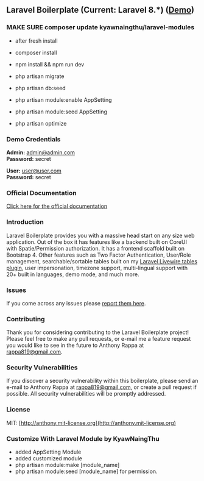 ## Laravel Boilerplate (Current: Laravel 8.*) ([Demo](https://demo.laravel-boilerplate.com))

### MAKE SURE composer update kyawnaingthu/laravel-modules ###
- after fresh install
- composer install
- npm install && npm run dev
- php artisan migrate
- php artisan db:seed

- php artisan module:enable AppSetting
- php artisan module:seed AppSetting
- php artisan optimize
### Demo Credentials

**Admin:** admin@admin.com  
**Password:** secret

**User:** user@user.com  
**Password:** secret

### Official Documentation

[Click here for the official documentation](http://laravel-boilerplate.com)
### Introduction

Laravel Boilerplate provides you with a massive head start on any size web application. Out of the box it has features like a backend built on CoreUI with Spatie/Permission authorization. It has a frontend scaffold built on Bootstrap 4. Other features such as Two Factor Authentication, User/Role management, searchable/sortable tables built on my [Laravel Livewire tables plugin](https://github.com/rappasoft/laravel-livewire-tables), user impersonation, timezone support, multi-lingual support with 20+ built in languages, demo mode, and much more.

### Issues

If you come across any issues please [report them here](https://github.com/rappasoft/laravel-boilerplate/issues).

### Contributing

Thank you for considering contributing to the Laravel Boilerplate project! Please feel free to make any pull requests, or e-mail me a feature request you would like to see in the future to Anthony Rappa at rappa819@gmail.com.

### Security Vulnerabilities

If you discover a security vulnerability within this boilerplate, please send an e-mail to Anthony Rappa at rappa819@gmail.com, or create a pull request if possible. All security vulnerabilities will be promptly addressed.

### License

MIT: [http://anthony.mit-license.org](http://anthony.mit-license.org)

### Customize With Laravel Module by KyawNaingThu
- added AppSetting Module
- added customized module 
- php artisan module:make [module_name]
- php artisan module:seed [module_name] for permission.
